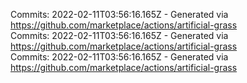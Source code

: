 Commits: 2022-02-11T03:56:16.165Z - Generated via https://github.com/marketplace/actions/artificial-grass
<br>
Commits: 2022-02-11T03:56:16.165Z - Generated via https://github.com/marketplace/actions/artificial-grass
<br>
Commits: 2022-02-11T03:56:16.165Z - Generated via https://github.com/marketplace/actions/artificial-grass
<br>
